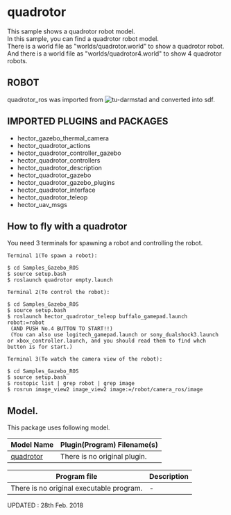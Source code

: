 # quadrotor

This sample shows a quadrotor robot model.  
In this sample, you can find a quadrotor robot model.  
There is a world file as "worlds/quadrotor.world" to show a quadrotor robot.  
And there is a world file as "worlds/quadrotor4.world" to show 4 quadrotor robots.  

## ROBOT
quadrotor\_ros was imported from ![tu-darmstad](https://github.com/tu-darmstadt-ros-pkg/hector_quadrotor) and converted into sdf.

## IMPORTED PLUGINS and PACKAGES
* hector_gazebo_thermal_camera
* hector_quadrotor_actions
* hector_quadrotor_controller_gazebo
* hector_quadrotor_controllers
* hector_quadrotor_description
* hector_quadrotor_gazebo
* hector_quadrotor_gazebo_plugins
* hector_quadrotor_interface
* hector_quadrotor_teleop
* hector_uav_msgs

## How to fly with a quadrotor  
You need 3 terminals for spawning a robot and controlling the robot.  

    Terminal 1(To spawn a robot):  

    $ cd Samples_Gazebo_ROS  
    $ source setup.bash  
    $ roslaunch quadrotor empty.launch  
    
    Terminal 2(To control the robot):  

    $ cd Samples_Gazebo_ROS  
    $ source setup.bash  
    $ roslaunch hector_quadrotor_teleop buffalo_gamepad.launch robot:=robot  
     (AND PUSH No.4 BUTTON TO START!!)  
     (You can also use logitech_gamepad.launch or sony_dualshock3.launch or xbox_controller.launch, and you should read them to find whch button is for start.)  
    
    Terminal 3(To watch the camera view of the robot):  

    $ cd Samples_Gazebo_ROS  
    $ source setup.bash  
    $ rostopic list | grep robot | grep image
    $ rosrun image_view2 image_view2 image:=/robot/camera_ros/image  
    
## Model.  
This package uses following model.  

|Model Name|Plugin(Program) Filename(s)|
|---|---|
|[quadrotor](https://github.com/m-shimizu/Samples_Gazebo_ROS/tree/master/models/quadrotor)|There is no original plugin.|

|Program file|Description|
|---|---|
|There is no original executable program.|-|


UPDATED : 28th Feb. 2018

